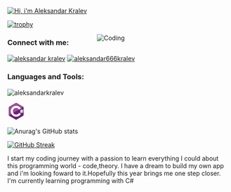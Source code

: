 <a href="https://cooltext.com"><img src="https://images.cooltext.com/5640839.png" width="783" height="113" alt="Hi, i'm Aleksandar Kralev" /></a>
<a href="https://cooltext.com/Edit-Logo?LogoID=4281758119">

[![trophy](https://github-profile-trophy.vercel.app/?username=AleksandarKralev&theme=matrix)](https://github.com/AleksandarKralev/github-profile-trophy)

<img align="right" alt="Coding" width="300" src="https://thumbs.gfycat.com/AdolescentAgileCoqui-size_restricted.gif">
  
<h3 align="left">Connect with me:</h3>
<p align="left">
<a href="https://fb.com/aleksandar kralev" target="blank"><img align="center" src="https://raw.githubusercontent.com/rahuldkjain/github-profile-readme-generator/master/src/images/icons/Social/facebook.svg" alt="aleksandar kralev" height="30" width="40" /></a>
<a href="https://instagram.com/aleksandar666kralev" target="blank"><img align="center" src="https://raw.githubusercontent.com/rahuldkjain/github-profile-readme-generator/master/src/images/icons/Social/instagram.svg" alt="aleksandar666kralev" height="30" width="40" /></a>
</p>

<h3 align="left">Languages and Tools:</h3>

  <p><img align="center" src="https://github-readme-stats.vercel.app/api/top-langs?username=aleksandarkralev&show_icons=true&locale=en&layout=compact" alt="aleksandarkralev" /></p>

  
<p align="left"> <a href="https://www.w3schools.com/cs/" target="_blank" rel="noreferrer"> <img src="https://raw.githubusercontent.com/devicons/devicon/master/icons/csharp/csharp-original.svg" alt="csharp" width="40" height="40"/> </a> </p>

![Anurag's GitHub stats](https://github-readme-stats.vercel.app/api?username=AleksandarKralev&show_icons=true&theme=chartreuse-dark)
  
 [![GitHub Streak](http://github-readme-streak-stats.herokuapp.com?user=AleksandarKralev&theme=hacker)](https://git.io/streak-stats)

I start my coding journey with a passion to learn everything I could about this programming world - code,theory.
I have a dream to build my own app and i'm looking foward to it.Hopefully this year brings me one step closer.
I'm currently learning programming with C#
